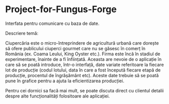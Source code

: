 # Project-for-Fungus-Forge
Interfata pentru comunicare cu baza de date.


Descriere temă:

Ciupercăria este o micro-întreprindere de agricultură urbană care dorește să ofere publicului ciuperci gourmet care nu se găsesc în comerț în România (ex. Coama Leului, King Oyster etc.). Firma este încă în stadiul de experimentare, înainte de a fi înființată. Aceasta are nevoie de o aplicație în care să se poată introduce, într-o interfață, date variate referitoare la fiecare lot de producție (codul lotului, data în care a fost începută fiecare etapă de producție, procentul de îngrășământ etc). Aceste date trebuie să se poată pune în grafice pentru a ajuta la eficientizarea producției.

Pentru cei dornici sa facă mai mult, se poate discuta direct cu clientul detalii despre alte funcționalități folositoare ale aplicației.
